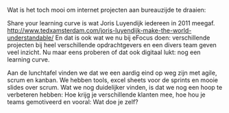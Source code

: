 Wat is het toch mooi om internet projecten aan bureauzijde te draaien: 

Share your learning curve is wat Joris Luyendijk iedereen in 2011 meegaf. http://www.tedxamsterdam.com/joris-luyendijk-make-the-world-understandable/ En dat is ook wat we nu bij eFocus doen: verschillende projecten bij heel verschillende opdrachtgevers en een divers team geven veel inzicht. Nu maar eens proberen of dat ook digitaal lukt: nog een learning curve. 

Aan de lunchtafel vinden we dat we een aardig eind op weg zijn met agile, scrum en kanban. We hebben tools, excel sheets voor de sprints en mooie slides over scrum. Wat we nog duidelijker vinden, is dat we nog een hoop te verbeteren hebben: Hoe krijg je verschillende klanten mee, hoe hou je teams gemotiveerd en vooral: Wat doe je zelf?


